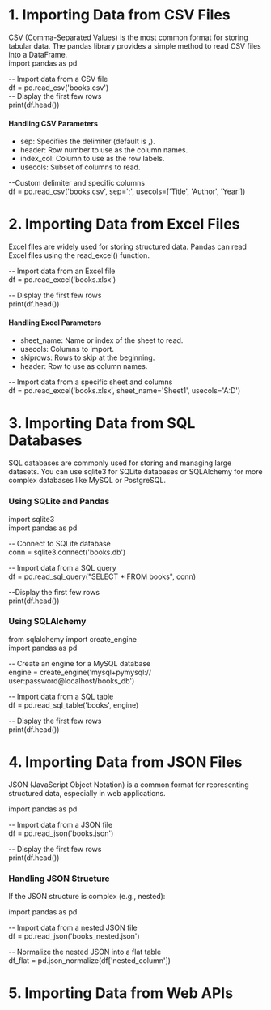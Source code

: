 # 1. Importing Data from CSV Files
CSV (Comma-Separated Values) is the most common format for storing tabular data. The pandas library provides a simple method to read CSV files into a DataFrame.  
import pandas as pd

-- Import data from a CSV file  
df = pd.read_csv('books.csv')  
-- Display the first few rows  
print(df.head())  

#### Handling CSV Parameters  
* sep: Specifies the delimiter (default is ,).
* header: Row number to use as the column names.
* index_col: Column to use as the row labels.
* usecols: Subset of columns to read.  

--Custom delimiter and specific columns   
df = pd.read_csv('books.csv', sep=';', usecols=['Title', 'Author', 'Year'])


# 2. Importing Data from Excel Files
Excel files are widely used for storing structured data. Pandas can read Excel files using the read_excel() function.

-- Import data from an Excel file  
df = pd.read_excel('books.xlsx')  

-- Display the first few rows  
print(df.head())  

#### Handling Excel Parameters
* sheet_name: Name or index of the sheet to read.
* usecols: Columns to import.
* skiprows: Rows to skip at the beginning.
* header: Row to use as column names.

-- Import data from a specific sheet and columns  
df = pd.read_excel('books.xlsx', sheet_name='Sheet1', usecols='A:D')

# 3. Importing Data from SQL Databases
SQL databases are commonly used for storing and managing large datasets. You can use sqlite3 for SQLite databases or SQLAlchemy for more complex databases like MySQL or PostgreSQL.

### Using SQLite and Pandas
import sqlite3  
import pandas as pd  

-- Connect to SQLite database  
conn = sqlite3.connect('books.db')  

-- Import data from a SQL query  
df = pd.read_sql_query("SELECT * FROM books", conn)

--Display the first few rows  
print(df.head())

### Using SQLAlchemy
from sqlalchemy import create_engine  
import pandas as pd  

-- Create an engine for a MySQL database  
engine = create_engine('mysql+pymysql://  user:password@localhost/books_db')

-- Import data from a SQL table  
df = pd.read_sql_table('books', engine)  

-- Display the first few rows  
print(df.head())

# 4. Importing Data from JSON Files
JSON (JavaScript Object Notation) is a common format for representing structured data, especially in web applications.

import pandas as pd  

-- Import data from a JSON file  
df = pd.read_json('books.json')

-- Display the first few rows  
print(df.head())

### Handling JSON Structure
If the JSON structure is complex (e.g., nested):  

import pandas as pd  

-- Import data from a nested JSON file  
df = pd.read_json('books_nested.json')

-- Normalize the nested JSON into a flat table  
df_flat = pd.json_normalize(df['nested_column'])

# 5. Importing Data from Web APIs
